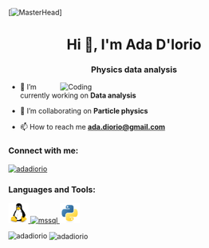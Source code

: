 [![MasterHead](https://img.freepik.com/premium-vector/machine-learning-line-horizontal-banner-vector-ml-technology-linear-illustration_104589-5147.jpg)]
<h1 align="center">Hi 👋, I'm Ada D'Iorio</h1>
<h3 align="center">Physics data analysis</h3>
<img align="right" alt="Coding" width="400" src="https://cdn.dribbble.com/users/2704414/screenshots/7466903/media/b08ab576316bd4582fef189f471cd9e5.gif">

- 🔭 I’m currently working on **Data analysis**

- 👯 I’m collaborating on **Particle physics**

- 📫 How to reach me **ada.diorio@gmail.com**

<h3 align="left">Connect with me:</h3>
<p align="left">
<a href="https://linkedin.com/in/adadiorio" target="blank"><img align="center" src="https://raw.githubusercontent.com/rahuldkjain/github-profile-readme-generator/master/src/images/icons/Social/linked-in-alt.svg" alt="adadiorio" height="30" width="40" /></a>
</p>

<h3 align="left">Languages and Tools:</h3>
<p align="left"> <a href="https://www.linux.org/" target="_blank" rel="noreferrer"> <img src="https://raw.githubusercontent.com/devicons/devicon/master/icons/linux/linux-original.svg" alt="linux" width="40" height="40"/> </a> <a href="https://www.microsoft.com/en-us/sql-server" target="_blank" rel="noreferrer"> <img src="https://www.svgrepo.com/show/303229/microsoft-sql-server-logo.svg" alt="mssql" width="40" height="40"/> </a> <a href="https://www.python.org" target="_blank" rel="noreferrer"> <img src="https://raw.githubusercontent.com/devicons/devicon/master/icons/python/python-original.svg" alt="python" width="40" height="40"/> </a> </p>

<p><img align="left" src="https://github-readme-stats.vercel.app/api/top-langs?username=adadiorio&show_icons=true&locale=en&layout=compact" alt="adadiorio" /></p>

<p>&nbsp;<img align="center" src="https://github-readme-stats.vercel.app/api?username=adadiorio&show_icons=true&locale=en" alt="adadiorio" /></p>
